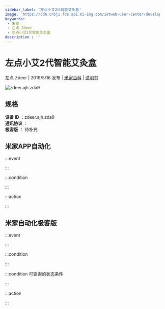 ```yaml
---
sidebar_label: '左点小艾2代智能艾灸盒'
image: 'https://cdn.cnbj1.fds.api.mi-img.com/iotweb-user-center/developer_1678870989821GkA2e84c.png?GalaxyAccessKeyId=AKVGLQWBOVIRQ3XLEW&Expires=9223372036854775807&Signature=Fo5FU/OI/hzxA5+4Rp4JDg+MnMA='
keywords: 
 - 米家
 - 左点 Zdeer
 - 左点小艾2代智能艾灸盒
description : ''
---
```

# 左点小艾2代智能艾灸盒

左点 Zdeer | 2019/5/16 发布 | [米家百科](https://home.mi.com/webapp/content/baike/product/index.html?model=zdeer.ajh.zda9) | [说明书](https://home.mi.com/views/introduction.html?model=zdeer.ajh.zda9&region=cn)

![zdeer.ajh.zda9](https://cdn.cnbj1.fds.api.mi-img.com/iotweb-user-center/developer_1678870989821GkA2e84c.png?GalaxyAccessKeyId=AKVGLQWBOVIRQ3XLEW&Expires=9223372036854775807&Signature=Fo5FU/OI/hzxA5+4Rp4JDg+MnMA=)

## 规格  
> 
**设备 ID** ：zdeer.ajh.zda9  
**通讯协议** ：  
**极客版**  ： 待补充 


## 米家APP自动化  

:::event  

:::

:::condition  

:::

:::action   

:::

## 米家自动化极客版  

:::event  

:::

:::condition  

:::

:::condition 可查询的状态条件  

:::

:::action  

:::

        
